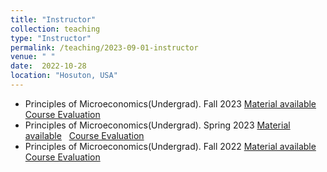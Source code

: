 ```yaml
---
title: "Instructor"
collection: teaching
type: "Instructor"
permalink: /teaching/2023-09-01-instructor
venue: " "
date:  2022-10-28
location: "Hosuton, USA"
---
```


- Principles of Microeconomics(Undergrad). Fall 2023 
  [Material available](http://example.com/) &nbsp; [Course Evaluation](/files/example.com.pdf)  
- Principles of Microeconomics(Undergrad). Spring 2023 
  [Material available](http://example.com/) &nbsp; [Course Evaluation](/files/example.com.pdf)  
- Principles of Microeconomics(Undergrad). Fall 2022
  [Material available](http://example.com/) &nbsp; [Course Evaluation](/files/example.com.pdf)   
